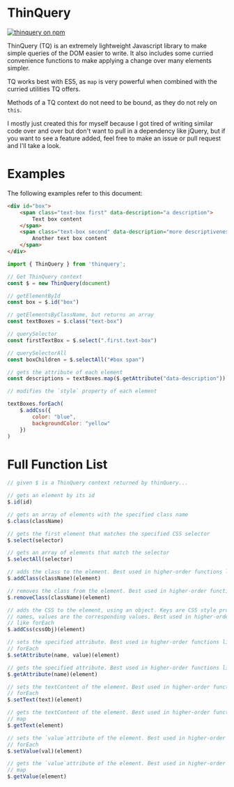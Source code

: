 # ThinQuery

[![thinquery on npm](https://img.shields.io/npm/v/thinquery)](https://www.npmjs.com/package/thinquery)

ThinQuery (TQ) is an extremely lightweight Javascript library to make simple queries
of the DOM easier to write. It also includes some curried convenience functions
to make applying a change over many elements simpler.

TQ works best with ES5, as `map` is very powerful when combined with the
curried utilities TQ offers.

Methods of a TQ context do not need to be bound, as they do not rely on `this`.

I mostly just created this for myself because I got tired of writing similar
code over and over but don't want to pull in a dependency like jQuery, but if
you want to see a feature added, feel free to make an issue or pull request and
I'll take a look.

# Examples

The following examples refer to this document:

```html
<div id="box">
    <span class="text-box first" data-description="a description">
        Text box content
    </span>
    <span class="text-box second" data-description="more descriptiveness">
        Another text box content
    </span>
</div>
```

```javascript
import { ThinQuery } from 'thinquery';

// Get ThinQuery context
const $ = new ThinQuery(document)

// getElementById
const box = $.id("box")

// getElementsByClassName, but returns an array
const textBoxes = $.class("text-box")

// querySelector
const firstTextBox = $.select(".first.text-box")

// querySelectorAll
const boxChildren = $.selectAll("#box span")

// gets the attribute of each element
const descriptions = textBoxes.map($.getAttribute("data-description"))

// modifies the `style` property of each element

textBoxes.forEach(
    $.addCss({
        color: "blue",
        backgroundColor: "yellow"
    })
)
```

# Full Function List

```javascript
// given $ is a ThinQuery context returned by thinQuery...

// gets an element by its id
$.id(id)

// gets an array of elements with the specified class name
$.class(className)

// gets the first element that matches the specified CSS selector
$.select(selector)

// gets an array of elements that match the selector
$.selectAll(selector)

// adds the class to the element. Best used in higher-order functions like forEach
$.addClass(className)(element)

// removes the class from the element. Best used in higher-order functions like forEach
$.removeClass(className)(element)

// adds the CSS to the element, using an object. Keys are CSS style property
// names, values are the corresponding values. Best used in higher-order functions
// like forEach
$.addCss(cssObj)(element)

// sets the specified attribute. Best used in higher-order functions like
// forEach
$.setAttribute(name, value)(element)

// gets the specified attribute. Best used in higher-order functions like map
$.getAttribute(name)(element)

// sets the textContent of the element. Best used in higher-order functions like
// forEach
$.setText(text)(element)

// gets the textContent of the element. Best used in higher-order functions like
// map
$.getText(element)

// sets the `value`attribute of the element. Best used in higher-order functions like
// forEach
$.setValue(val)(element)

// gets the `value`attribute of the element. Best used in higher-order functions like
// map
$.getValue(element)
```
